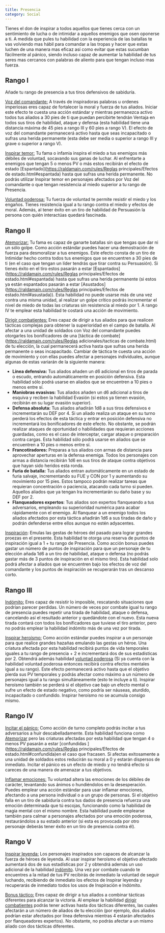 ```yaml
---
title: Presencia
category: Social
---
```


Tienes el don de inspirar a todos aquellos que tienes cerca con un sentimiento de lucha o de intimidar a aquellos enemigos que osen oponerse a ti. A medida que pules tu habilidad con la experiencia de las batallas te vas volviendo mas hábil para comandar a las tropas y hacer que estas luchen de una manera mas eficaz así como evitar que estas sucumban fácilmente al pánico, siendo incluso capaz de aumentar la habilidad de tus seres mas cercanos con palabras de aliento para que tengan incluso mas fuerza.

## Rango I

Añade tu rango de presencia a tus tiros defensivos de sabiduría. 

<u>Voz del comandante:</u> A través de inspiradoras palabras u ordenes imperiosas eres capaz de fortalecer la moral y fuerza de tus aliados. Iniciar este efecto te cuesta una acción estándar y mientras permanezca activo todos tus aliados a 30 pies de ti que puedan percibirte tendrán Ventaja en todos sus tiros de habilidad, ataque y defensa (esta habilidad tiene una distancia máxima de 45 pies a rango III y 60 pies a rango V). El efecto de voz del comandante permanecerá activo hasta que seas incapacitado o sufras una herida permanente (esta debe ser media o superior a rango III y grave o superior a rango V).

<u>Inspirar temor:</u> Tu fama o infamia inspira el miedo a tus enemigos más débiles de voluntad, socavando sus ganas de luchar. Al enfrentarte a enemigos que tengan 5 o menos PV o más estos recibirán el efecto de estado [Espantado](https://raldamain.com/rules/Reglas principales/Efectos de estado.html#espantada) hasta que sufras una herida permanente. No podrás utilizar Inspirar temor en personajes afectados por Voz del comandante o que tengan resistencia al miedo superior a tu rango de Presencia.

<u>Voluntad poderosa:</u> Tu fuerza de voluntad te permite resistir el miedo y los engaños. Tienes resistencia igual a tu rango contra el miedo y efectos de moral. Además, al tener éxito en un tiro de habilidad de Persuasión la persona con quién interactúas quedará fascinada.

## Rango II  

<u>Atemorizar:</u> Tu fama es capaz de ganarte batallas sin que tengas que dar ni un sólo golpe. Como acción estándar puedes hacer una demostración de fuerza para desmoralizar a tus enemigos. Este efecto consta de un tiro de Intimidar hecho contra todos tus enemigos que se encuentren a 30 pies de ti (en el caso que tengan un líder tendrás que tirar contra su Persuasión). Si tienes éxito en el tiro estos pasarán a estar [Espantados](https://raldamain.com/rules/Reglas principales/Efectos de estado.html#espantada) hasta que sufras una herida permanente (si estos ya están espantados pasarán a estar [Asustados](https://raldamain.com/rules/Reglas principales/Efectos de estado.html#asustada)). Esta habilidad no puede usarse más de una vez contra una misma unidad, al realizar un golpe crítico podrás incrementar el nivel de miedo de todas las criaturas sin resistencia al miedo por 1. A rango IV te emplear esta habilidad te costará una acción de movimiento.

<u>Dirigir combatientes:</u> Eres capaz de dirigir a tus aliados para que realicen tácticas complejas para obtener la superioridad en el campo de batalla. Al afectar a una unidad de soldados con Voz del comandante puedes otorgarles los bonificadores de una [táctica de combate](https://raldamain.com/rules/Reglas adicionales/tacticas de combate.html) de tu elección, la cual permanecerá activa hasta que sufras una herida permanente o seas incapacitado. Cambiar de táctica te cuesta una acción de movimiento y con ellas puedes afectar a personajes individuales, aunque algunas de estas variarán de la siguiente manera:

- **Línea defensiva:** Tus aliados añaden un d6 adicional en tiros de parada o escudo, entrando automáticamente en posición defensiva. Esta habilidad sólo podrá usarse en aliados que se encuentren a 10 pies o menos entre sí.
- **Maniobras evasivas:** Tus aliados añaden un d6 adicional a tiros de esquiva y reciben la habilidad Evasión (si estos ya tienen evasión, recibirán en su lugar evasión superior).
- **Defensa absoluta:** Tus aliados añadirán 1d8 a sus tiros defensivos e incrementarán su DEF por 4. Si un aliado realiza un ataque en su turno perderá los efectos de esta táctica y entrar en posición defensiva no incrementará los bonificadores de este efecto. No obstante, se podrán realizar ataques de oportunidad o habilidades que requieran acciones guardadas, como es el caso de interceptar, cargar ataque o preparación contra cargas. Esta habilidad sólo podrá usarse en aliados que se encuentren a 10 pies o menos entre sí.
- **Francotiradores:** Preparas a tus aliados con armas de distancia para aprovechar aperturas en la defensa enemiga. Todos los personajes con armas a distancia recibirán 1d6 en sus tiros de ataque contra objetivos que hayan sido heridos esta ronda.
- **Furia de batalla:** Tus aliados entran automáticamente en un estado de furia salvaje, incrementando su FUE y CON por 1 y aumentando su movimiento por 15 pies. Estos tampoco podrán realizar tareas que requieran concentración o paciencia, atacando cada turno si pueden. Aquellos aliados que ya tengan Ira incrementarán su daño base y su DEF por 2.
- **Flanqueadores expertos**: Tus aliados son expertos flanqueando a tus adversarios, empleando su superioridad numérica para acabar rápidamente con el enemigo. Al flanquear a un enemigo todos los aliados afectados por esta táctica añadirán 1d6 a sus tiradas de daño y podrán defenderse entre ellos aunque no estén adyacentes.

<u>Inspiración</u>: Emulas las gestas de héroes del pasado para lograr grandes proezas en el presente. Esta habilidad te otorga una reserva de puntos de inspiración igual a 1 + tu rango de Presencia. Como acción bonus puedes gastar un número de puntos de inspiración para que un personaje de tu elección añada 1d6 a un tiro de habilidad, ataque o defensa (no podrás gastar más de 3 puntos de inspiración en el mismo tiro). Esta habilidad solo podrá afectar a aliados que se encuentren bajo los efectos de voz del comandante y los puntos de inspiración se recuperarán tras un descanso corto.

## Rango III

<u>Indómito:</u> Eres capaz de resistir lo imposible, rescatando situaciones que podrían parecer perdidas. Un número de veces por combate igual tu rango de presencia puedes repetir una tirada de habilidad, ataque o defensa, cancelando así el resultado anterior y quedándote con el nuevo. Esta nueva tirada contará con todos los bonificadores que tuviese el tiro anterior, pero no podrás emplear la habilidad indómito más de una vez por tirada.

<u>Inspirar heroísmo:</u> Como acción estándar puedes inspirar a un personaje para que realice grandes hazañas emulando las gestas un héroe. Una criatura afectada por esta habilidad recibirá puntos de vida temporales iguales a tu rango de presencia + 2 e incrementará dos de sus estadísticas por 2. Obtendrá además habilidad [voluntad poderosa](https://raldamain.com/rules/Rangos/Social/presencia.html#rango-i) (Si ya cuenta con la habilidad voluntad poderosa entonces recibirá contra efectos mentales igual a su rango). Este efecto permanecerá activo hasta que el objetivo pierda sus PV temporales y podrás afectar como máximo a un número de personajes igual a tu rango simultáneamente (esto te incluye a ti). Inspirar heroísmo también se perderá si el objetivo cae bajo un efecto mental o sufre un efecto de estado negativo, como podría ser náuseas, aturdido, incapacitado o confundido. Inspirar heroísmo no se acumula consigo mismo.

## Rango IV

<u>Incitar el pánico:</u> Como acción de turno completo podrás incitar a tus adversarios a huir descabelladamente. Esta habilidad funciona como [Atemorizar](https://raldamain.com/rules/Rangos/Social/presencia.html#rango-ii) pero las criaturas afectadas por esta habilidad que tengan 4 o menos PV pasarán a estar [confundidas ](https://raldamain.com/rules/Reglas principales/Efectos de estado.html#confundida)en el caso que fracasen. Si afectas exitosamente a una unidad de soldados estos reducirán su moral a 0 y estarán dispersos de inmediato. Incitar el pánico es un efecto de miedo y no tendrá efecto si careces de una manera de amenazar a tus objetivos.

<u>Inflamar emociones:</u> Tu voluntad altera las emociones de los débiles de carácter, levantando sus ánimos o hundiéndolos en la desesperación. Puedes emplear una acción estándar para usar inflamar emociones, afectando a una persona individual o a un grupo de personas. Si el objetivo falla en un tiro de sabiduría contra tus dados de presencia refuerza una emoción determinada que tú escojas, funcionando como la habilidad de magia mental con el mismo nombre. Esta habilidad puede emplearse también para calmar a personajes afectados por una emoción poderosa, restaurándolos a su estado anterior (si esta es provocada por otro personaje deberás tener éxito en un tiro de presencia contra él).

## Rango V

<u>Inspirar leyenda:</u> Los personajes inspirados son capaces de alcanzar la fuerza de héroes de leyenda. Al usar inspirar heroísmo el objetivo afectado aumentará dos de sus estadísticas por 2 y obtendrá además un uso adicional de la habilidad [indómito](https://raldamain.com/rules/Rangos/Social/presencia.html#rango-iii). Una vez por combate cuando te encuentres a la mitad de tus PV recibirás de inmediato la voluntad de seguir luchando, recibiendo de inmediato los efectos de Inspirar leyenda y recuperarás de inmediato todos los usos de Inspiración e Indómito.

<u>Bonus táctico:</u> Eres capaz de dirigir a tus aliados a combinar tácticas diferentes para alcanzar la victoria. Al emplear la habilidad [dirigir combatientes](https://raldamain.com/rules/Rangos/Social/presencia.html#rango-ii) podrás tener activas hasta dos tácticas diferentes, las cuales afectarán a un número de aliados de tu elección (por ejemplo, dos aliados podrían estar afectados por línea defensiva mientras 4 estarán afectados por flanqueadores expertos). No obstante, no podrás afectar a un mismo aliado con dos tácticas diferentes. 